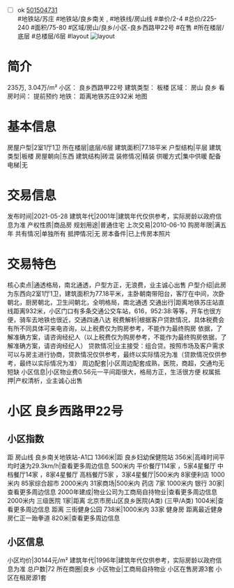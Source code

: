 - [ ] ok [501504731](https://bj.5i5j.com/ershoufang/501504731.html)  
 #地铁站/苏庄 #地铁站/良乡南关 ,  #地铁线/房山线
#单价/2-4 #总价/225-240 #面积/75-80   #区域/房山/良乡/小区-良乡西路甲22号 #在售 #所在楼层/底层 #总楼层/6层 #layout 
![layout](http://image2a.5i5j.com/bdir/layout/551423.jpg_P5.jpg) 
# 简介 
 235万,  3.04万/m² 
小区： 良乡西路甲22号
建筑类型： 板楼
区域： 房山 良乡
看房时间： 提前预约
地铁： 距离地铁苏庄932米 地图
# 基本信息 
 房屋户型|2室1厅1卫
所在楼层|底层/6层
建筑面积|77.18平米
户型结构|平层
建筑类型|板楼
房屋朝向|东西
建筑结构|砖混
装修情况|精装
供暖方式|集中供暖
配备电梯|无
# 交易信息 
 发布时间|2021-05-28
建筑年代|2001年|建筑年代仅供参考，实际房龄以政府信息为准
产权性质|商品房
规划用途|普通住宅
上次交易|2010-06-10
购房年限|满五年
共有情况|单独所有
抵押情况|无
房本备件|已上传房本照片
# 交易特色 
 核心卖点|通透格局，南北通透，户型方正，无浪费，业主诚心出售
户型介绍|此房为东西向2室1厅1卫，建筑面积为77.18平米，主卧朝南带阳台，客厅在中间，次卧朝北，厨房朝北，卫生间朝北，全明格局，南北通透
交通出行|距离地铁苏庄站直线距离932米，小区门口有多条交通公交车站，616，952:38:等等，开车也很方便，骑车去地铁也很近，交通四通八达
税费解析|根据客户贷款情况，具体税费会有所不同具体可来电咨询，以上税费仅为购房参考，不能作为最终购房 依据，了解准确方案，请咨询经纪人（以上税费仅为购房参考，不能作为最终购房依据，了解准确方案，请咨询经纪人）
贷款情况|业主接受：组合贷。按照市场及客户需求可以与房主进行协商，贷款情况仅供参考，最终以实际情况为准（贷款情况仅供参考，最终以实际情况为准）
周边配套|小区周边配套成熟，医院，商超，交通均无短缺
小区信息|小区物业费0.56元一平间距很大，格局方正，生活很方便
权属抵押|产权清析，业主诚心出售
# 小区 良乡西路甲22号
## 小区指数 
 距 房山线 良乡南关地铁站-A1口 1366米|距 良乡妇幼保健院站 356米|高峰时间平均时速为29.3km/h|查看更多周边信息
500米内 平价餐厅114家 ，5家4星餐厅
中档餐厅14家 ，8家4星餐厅
高档餐厅5家 ，3家4星餐厅|500米内 8家便利店
1000米内 85家综合超市
2000米内 31家商场|500米内 药店 7家
1000米内 银行 30家|查看更多周边信息
2000年建成|物业公司为工商局自持物业|查看更多周边信息
2000米内 三级医院 1家|距离 北京市房山区良乡医院(A类) (三甲/A类) 1004米|查看更多周边信息
距离 三街健身公园 738米|1000米内 33家 健身房
距离最近健身房仁正一跆拳道 820米|查看更多周边信息
## 小区信息 
 小区均价|30144元/m²
建筑年代|1996年|建筑年代仅供参考，实际房龄以政府信息为准
总户数|72
所在商圈|良乡
小区物业|工商局自持物业
小区在售房源3套
小区在租房源1套

